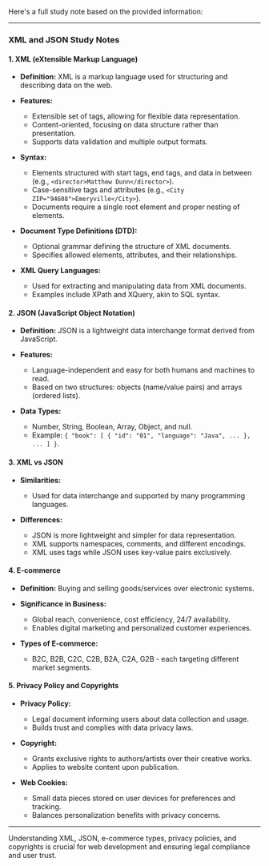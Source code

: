 Here's a full study note based on the provided information:

---

### XML and JSON Study Notes

#### 1. XML (eXtensible Markup Language)

- **Definition:** XML is a markup language used for structuring and describing data on the web.
- **Features:**
  - Extensible set of tags, allowing for flexible data representation.
  - Content-oriented, focusing on data structure rather than presentation.
  - Supports data validation and multiple output formats.

- **Syntax:**
  - Elements structured with start tags, end tags, and data in between (e.g., `<director>Matthew Dunn</director>`).
  - Case-sensitive tags and attributes (e.g., `<City ZIP="94608">Emeryville</City>`).
  - Documents require a single root element and proper nesting of elements.

- **Document Type Definitions (DTD):**
  - Optional grammar defining the structure of XML documents.
  - Specifies allowed elements, attributes, and their relationships.

- **XML Query Languages:**
  - Used for extracting and manipulating data from XML documents.
  - Examples include XPath and XQuery, akin to SQL syntax.

#### 2. JSON (JavaScript Object Notation)

- **Definition:** JSON is a lightweight data interchange format derived from JavaScript.
- **Features:**
  - Language-independent and easy for both humans and machines to read.
  - Based on two structures: objects (name/value pairs) and arrays (ordered lists).

- **Data Types:**
  - Number, String, Boolean, Array, Object, and null.
  - Example: `{ "book": [ { "id": "01", "language": "Java", ... }, ... ] }`.

#### 3. XML vs JSON

- **Similarities:**
  - Used for data interchange and supported by many programming languages.

- **Differences:**
  - JSON is more lightweight and simpler for data representation.
  - XML supports namespaces, comments, and different encodings.
  - XML uses tags while JSON uses key-value pairs exclusively.

#### 4. E-commerce

- **Definition:** Buying and selling goods/services over electronic systems.
- **Significance in Business:**
  - Global reach, convenience, cost efficiency, 24/7 availability.
  - Enables digital marketing and personalized customer experiences.

- **Types of E-commerce:**
  - B2C, B2B, C2C, C2B, B2A, C2A, G2B - each targeting different market segments.

#### 5. Privacy Policy and Copyrights

- **Privacy Policy:**
  - Legal document informing users about data collection and usage.
  - Builds trust and complies with data privacy laws.

- **Copyright:**
  - Grants exclusive rights to authors/artists over their creative works.
  - Applies to website content upon publication.

- **Web Cookies:**
  - Small data pieces stored on user devices for preferences and tracking.
  - Balances personalization benefits with privacy concerns.

---

Understanding XML, JSON, e-commerce types, privacy policies, and copyrights is crucial for web development and ensuring legal compliance and user trust.